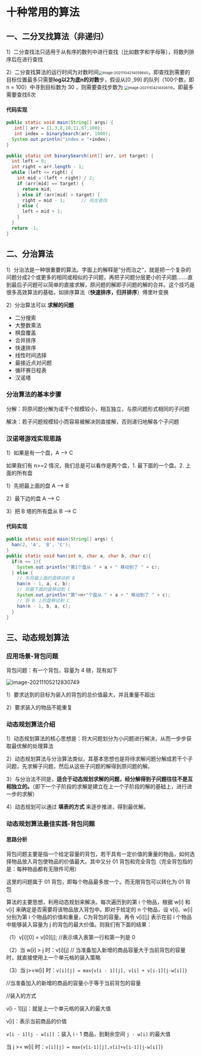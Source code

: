 # 十种常用的算法

## 一、二分叉找算法（非递归）

1）二分查找法只适用于从有序的数列中进行查找（比如数字和字母等），将数列排序后在进行查找

2）二分查找算法的运行时间为对数时间<img src="https://lixianghong.oss-cn-beijing.aliyuncs.com/image-20211104214059840.png" alt="image-20211104214059840" style="zoom: 67%;" />，即查找到需要的目标位置最多只需要**log以2为底n的对数**步，假设从[0 ,99] 的队列（100个数，即 n = 100）中寻到目标数为 30 ，则需要查找步数为 <img src="https://lixianghong.oss-cn-beijing.aliyuncs.com/image-20211104214306119.png" alt="image-20211104214306119" style="zoom:67%;" />，即最多需要查找6次



#### 代码实现

```java
public static void main(String[] args) {
   int[] arr = {1,3,8,10,11,67,100};
   int index = binarySearch(arr, 1000);
  System.out.println("index = "+index);
}

public static int binarySearch(int[] arr, int target) {
  int left = 0;
  int right = arr.length - 1;
  while (left <= right) {
    int mid = (left + right) / 2;
    if (arr[mid] == target) {
      return mid;
    } else if (arr[mid] > target) {
      right = mid - 1;      // 向左查找
    } else {
      left = mid + 1;
    }
  }
  return -1;
}
```



## 二、分治算法

1）分治法是一种很重要的算法。字面上的解释是”分而治之“，就是把一个复杂的问题分成2个或更多的相同或相似的子问题，再把子问题分层更小的子问题.......直到最后子问题可以简单的直接求解，原问题的解即子问题的解的合并。这个技巧是很多高效算法的基础，如排序算法（**快速排序，归并排序**）傅里叶变换

2）分治算法可以 **求解的问题**

- 二分搜索
- 大整数乘法
- 棋盘覆盖
- 合并排序
- 快速排序
- 线性时间选择
- 最接近点对问题
- 循环赛日程表
- 汉诺塔

### 分治算法的基本步骤

分解：将原问题分解为诺干个规模较小，相互独立，与原问题形式相同的子问题

解决：若子问题规模较小而容易被解决则直接解，否则递归地解各个子问题



### 汉诺塔游戏实现思路

1）如果是有一个盘，A --> C

如果我们有 n>=2 情况，我们总是可以看作是两个盘，1. 最下面的一个盘。2. 上面的所有盘

1）先把最上面的盘 A --> B

2）最下边的盘 A --> C

3）把 B 塔的所有盘从 B --> C



#### 代码实现

```java
public static void main(String[] args) {
  han(2, 'A', 'B', 'C');
}
public static void han(int n, char a, char b, char c){
  if(n == 1){
    System.out.println("第1个盘从 " + a + " 移动到了 " + c);
  } else {
    // 先将最上面的盘移动到 B
    han(n - 1, a, c, b);
    // 将最下面的盘移动到 C
    System.out.println("第"+n+"个盘从 " + a + " 移动到了 " + c);
    // 将 B 上的盘移动到 C
    han(n - 1, b, a, c);
  }
}
```



## 三、动态规划算法

### 应用场景-背包问题

背包问题：有一个背包，容量为 4 磅，现有如下

![image-20211105212830749](https://lixianghong.oss-cn-beijing.aliyuncs.com/image-20211105212830749.png)

1）要求达到的目标为装入的背包的总价值最大，并且重量不超出

2）要求装入的物品不能重复



### 动态规划算法介绍

1）动态规划算法的核心思想是：将大问题划分为小问题进行解决，从而一步步获取最优解的处理算法

2）动态规划算法与分治算法类似，其基本思想也是将待求解问题分解成若干个子问题，先求解子问题，然后从这些子问题的解得到原问题的解。

3）与分治法不同是，**适合于动态规划求解的问题，经分解得到子问题往往不是互相独立的。**（即下一个子阶段的求解是建立在上一个子阶段的解的基础上，进行进一步的求解）

4）动态规划可以通过 **填表的方式** 来逐步推进，得到最优解。



### 动态规划算法最佳实践-背包问题

#### 思路分析

背包问题主要是指一个给定容量的背包，若干具有一定价值的重量的物品，如何选择物品放入背包使物品的价值最大。其中又分 01 背包和完全背包（完全背包指的是：每种物品都有无限件可用）

这里的问题属于 01 背包，即每个物品最多放一个。而无限背包可以转化为 01 背包



算法的主要思想，利用动态规划来解决。每次遍历到的第 i 个物品，根据 w[i] 和 v[i] 来确定是否需要将该物品放入背包中。即对于给定的 n 个物品，设 v[i]、w[i] 分别为第 i 个物品的价值和重量，C为背包的容量。再令 v\[i][j] 表示在前 i 个物品中能够装入容量为 j 的背包的最大价值。则我们有下面的结果：

（1）v\[i][0]  = v\[0][j];	//表示填入表第一行和第一列是 0

（2）当 w[i] > j 时：v\[i][j] 	// 当准备加入新增的商品容量大于当前背包的容量时，就直接使用上一个单元格的装入策略

（3）当 j>=w[i] 时：`v[i][j] = max{v[i - 1][j], v[i] + v[i-1][j-w[i]]}` 

//当准备加入的新增的商品的容量小于等于当前背包的容量

//装入的方式

v\[i - 1][j]：就是上一个单元格的装入的最大值

v[i]：表示当前商品的价值

 `v[i - 1][j - w[i]]` ：装入 i - 1 商品，到剩余空间 `j - w[i]` 的最大值

当 j >= w[i] 时：`v[i][j] = max{v[i-1][j],v[i]+v[i-1][j-w[i]]}`



















































































